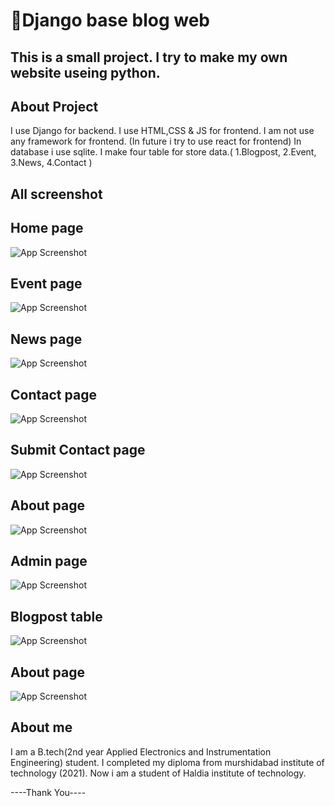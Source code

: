 
# 📒Django base blog web





## This is a small project. I try to make my own website useing python.

## About Project
I use Django for backend. I use HTML,CSS & JS for frontend. I am not use any framework for frontend.
(In future i try to use react for frontend)
In database i use sqlite. I make four table for store data.( 1.Blogpost, 2.Event, 3.News, 4.Contact )

## All screenshot 

## Home page

![App Screenshot](https://github.com/rm10078/BLOG_web_useing_django/blob/main/images/Home%20page.png?raw=true)


## Event page

![App Screenshot](https://github.com/rm10078/BLOG_web_useing_django/blob/main/images/events%20page.png?raw=true)

## News page

![App Screenshot](https://github.com/rm10078/BLOG_web_useing_django/blob/main/images/news.png?raw=true)

## Contact page

![App Screenshot](https://github.com/rm10078/BLOG_web_useing_django/blob/main/images/Contact.png?raw=true)

## Submit Contact page

![App Screenshot](https://github.com/rm10078/BLOG_web_useing_django/blob/main/images/sub_Contact.png?raw=true)


## About page

![App Screenshot](https://github.com/rm10078/BLOG_web_useing_django/blob/main/images/About.png?raw=true)

## Admin page

![App Screenshot](https://github.com/rm10078/BLOG_web_useing_django/blob/main/images/Welcome%20to%20MyBlog%20All%20data%20store%20here.png?raw=true)

## Blogpost table 

![App Screenshot](https://github.com/rm10078/BLOG_web_useing_django/blob/main/images/Travel%20is%20good%20for%20your%20health%20Change%20blogpost%20All%20data%20store%20here.png?raw=true)

## About page

![App Screenshot](https://github.com/rm10078/BLOG_web_useing_django/blob/main/images/content.png?raw=true)


## About me
I am a B.tech(2nd year Applied Electronics and Instrumentation Engineering) student. I completed my diploma from murshidabad institute of technology (2021). Now i am a student of Haldia institute of technology. 

----Thank You---- 
